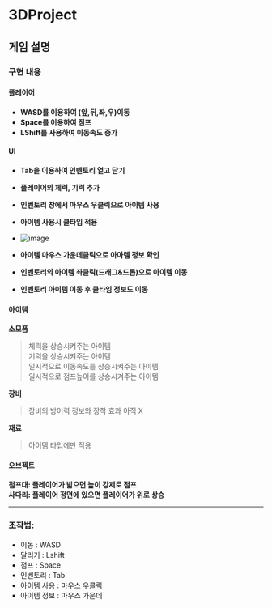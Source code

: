 # 3DProject

## 게임 설명
### 구현 내용
#### 플레이어
- **WASD를 이용하여 (앞,뒤,좌,우)이동**
- **Space를 이용하여 점프**
- **LShift를 사용하여 이동속도 증가**

#### UI
- **Tab을 이용하여 인벤토리 열고 닫기**
- **플레이어의 체력, 기력 추가**
- **인벤토리 창에서 마우스 우클릭으로 아이템 사용**
- **아이템 사용시 쿨타임 적용**
- ![image](https://github.com/ACEDIA2567/3DProject/assets/167046611/d03eae03-6283-452d-9876-d06ffc8ae25c)

- **아이템 마우스 가운데클릭으로 아아템 정보 확인**
- **인벤토리의 아이템 좌클릭(드래그&드롭)으로 아이템 이동**
- **인벤토리 아이템 이동 후 쿨타임 정보도 이동**

#### 아이템
**소모품**
> 체력을 상승시켜주는 아이템    
> 기력을 상승시켜주는 아이템  
> 일시적으로 이동속도를 상승시켜주는 아이템  
> 일시적으로 점프높이를 상승시켜주는 아이템  

**장비**
> 장비의 방어력 정보와 장착 효과 아직 X

**재료**
> 아이템 타입에만 적용

#### 오브젝트
**점프대: 플레이어가 밟으면 높이 강제로 점프**  
**사다리: 플레이어 정면에 있으면 플레이어가 위로 상승**

<hr>

### 조작법:
- 이동 : WASD
- 달리기 : Lshift
- 점프 : Space
- 인벤토리 : Tab
- 아이템 사용 : 마우스 우클릭
- 아이템 정보 : 마우스 가운데

